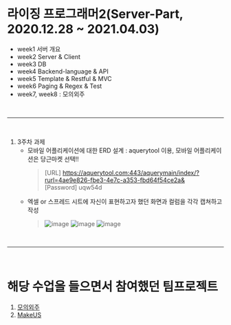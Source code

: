 # 라이징 프로그래머2(Server-Part, 2020.12.28 ~ 2021.04.03)
* week1 서버 개요
* week2 Server & Client
* week3 DB
* week4 Backend-language & API
* week5 Template & Restful & MVC
* week6 Paging & Regex & Test
* week7, week8 : 모의외주

<br><hr><br>

1. 3주차 과제
    * 모바일 어플리케이션에 대한 ERD 설계 : aquerytool 이용, 모바일 어플리케이션은 당근마켓 선택!!
        > [URL] https://aquerytool.com:443/aquerymain/index/?rurl=4ae9e826-fbe3-4e7c-a353-fbd64f54ce2a& <br>
        > [Password] uqw54d
    * 엑셀 or 스프레드 시트에 자신이 표현하고자 했던 화면과 컬럼을 각각 캡쳐하고 작성
        > ![image](https://user-images.githubusercontent.com/7114874/120109195-5aac3f80-c1a3-11eb-88cf-bd087f099de2.png)
        > ![image](https://user-images.githubusercontent.com/7114874/120109227-77487780-c1a3-11eb-989f-2aaeb42f7752.png)
        > ![image](https://user-images.githubusercontent.com/7114874/120109279-aced6080-c1a3-11eb-8d45-911e22befcd3.png)




        
        

<br><hr><br>

# 해당 수업을 들으면서 참여했던 팀프로젝트
1. [모의외주](https://shine94.tistory.com/256?category=929803)
2. [MakeUS](https://shine94.tistory.com/264?category=941564)
